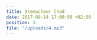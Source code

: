 ```yaml
---
title: Stemacteur Chad
date: 2017-08-14 17:00:00 +02:00
position: 3
file: "/uploads/4.mp3"
---
```


